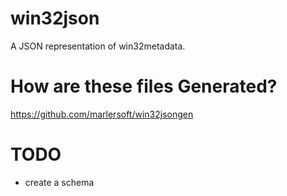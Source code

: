 # win32json

A JSON representation of win32metadata.

# How are these files Generated?

https://github.com/marlersoft/win32jsongen

# TODO

* create a schema
